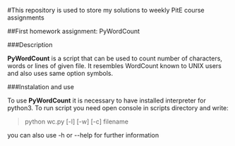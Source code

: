 #This repository is used to store my solutions to weekly PitE course assignments 

##First homework assignment: PyWordCount


###Description

**PyWordCount** is a script that can be used to count number of characters, words or lines of given file.
It resembles WordCount known to UNIX users and also uses same option symbols.

###Instalation and use

To use **PyWordCount** it is necessary to have installed interpreter for python3. To run
script you need open console in scripts directory and write:
>python wc.py [-l] [-w] [-c] filename

you can also use -h or --help for further information